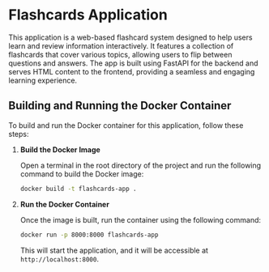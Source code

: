 # Flashcards Application

This application is a web-based flashcard system designed to help users learn and review information interactively. It features a collection of flashcards that cover various topics, allowing users to flip between questions and answers. The app is built using FastAPI for the backend and serves HTML content to the frontend, providing a seamless and engaging learning experience.

## Building and Running the Docker Container

To build and run the Docker container for this application, follow these steps:

1. **Build the Docker Image**

   Open a terminal in the root directory of the project and run the following command to build the Docker image:

   ```bash
   docker build -t flashcards-app .
   ```

2. **Run the Docker Container**

   Once the image is built, run the container using the following command:

   ```bash
   docker run -p 8000:8000 flashcards-app
   ```

   This will start the application, and it will be accessible at `http://localhost:8000`.
